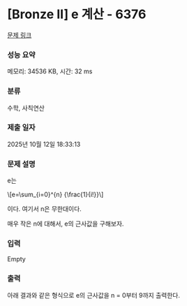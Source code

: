# [Bronze II] e 계산 - 6376 

[문제 링크](https://www.acmicpc.net/problem/6376) 

### 성능 요약

메모리: 34536 KB, 시간: 32 ms

### 분류

수학, 사칙연산

### 제출 일자

2025년 10월 12일 18:33:13

### 문제 설명

<p>e는</p>

<p>\[e=\sum_{i=0}^{n} {\frac{1}{i!}}\]</p>

<p>이다. 여기서 n은 무한대이다.</p>

<p>매우 작은 n에 대해서, e의 근사값을 구해보자.</p>

### 입력 

 Empty

### 출력 

 <p>아래 결과와 같은 형식으로 e의 근사값을 n = 0부터 9까지 출력한다. </p>

